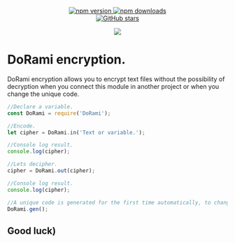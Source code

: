 <div align="center">
  <p>
    <div>
      <a href="https://www.npmjs.com/package/dorami">
        <img alt="npm version" src="https://img.shields.io/npm/v/dorami">
      <a>
      <a href="https://www.npmjs.com/package/dorami">
        <img src="https://img.shields.io/npm/dt/dorami.svg" alt="npm downloads">
      </a>
    </div>
    <div>
      <a href="https://github.com/CFormen3000/dorami">
        <img alt="GitHub stars" src="https://img.shields.io/github/stars/CFormen3000/dorami?logo=github">
      </a>
    </div>
  </p>
  <p>
    <a href="https://nodei.co/npm/dorami/">
      <img src="https://nodei.co/npm/dorami.png?downloads=true&stars=true">
    </a>
  </p>
</div>

# DoRami encryption.
DoRami encryption allows you to encrypt text files without the possibility of decryption when you connect this module in another project or when you change the unique code.

```javascript
//Declare a variable.
const DoRami = require('DoRami');

//Encode.
let cipher = DoRami.in('Text or variable.');

//Console log result.
console.log(cipher);

//Lets decipher.
cipher = DoRami.out(cipher);

//Console log result.
console.log(cipher);

//A unique code is generated for the first time automatically, to change it you need to use the function.
DoRami.gen();
```
## Good luck)
